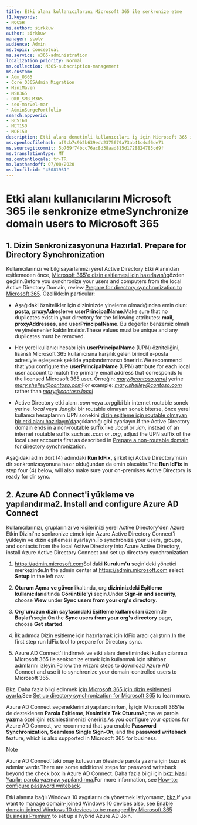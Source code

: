 ```yaml
---
title: Etki alanı kullanıcılarını Microsoft 365 ile senkronize etme
f1.keywords:
- NOCSH
ms.author: sirkkuw
author: sirkkuw
manager: scotv
audience: Admin
ms.topic: conceptual
ms.service: o365-administration
localization_priority: Normal
ms.collection: M365-subscription-management
ms.custom:
- Adm_O365
- Core_O365Admin_Migration
- MiniMaven
- MSB365
- OKR_SMB_M365
- seo-marvel-mar
- AdminSurgePortfolio
search.appverid:
- BCS160
- MET150
- MOE150
description: Etki alanı denetimli kullanıcıları iş için Microsoft 365 ile senkronize edin.
ms.openlocfilehash: af9cb7c9b2b639edc2375679a73ab41c4cf6de71
ms.sourcegitcommit: 5b769f74bcc76ac8d38aad815d1728824783cd9f
ms.translationtype: MT
ms.contentlocale: tr-TR
ms.lasthandoff: 07/08/2020
ms.locfileid: "45081931"
---
```

# <a name="synchronize-domain-users-to-microsoft-365"></a><span data-ttu-id="c8d04-103">Etki alanı kullanıcılarını Microsoft 365 ile senkronize etme</span><span class="sxs-lookup"><span data-stu-id="c8d04-103">Synchronize domain users to Microsoft 365</span></span>

## <a name="1-prepare-for-directory-synchronization"></a><span data-ttu-id="c8d04-104">1. Dizin Senkronizasyonuna Hazırla</span><span class="sxs-lookup"><span data-stu-id="c8d04-104">1. Prepare for Directory Synchronization</span></span> 

<span data-ttu-id="c8d04-105">Kullanıcılarınızı ve bilgisayarlarınızı yerel Active Directory Etki Alanından eşitlemeden önce, [Microsoft 365'e dizin eşitlemesi için hazırlayın'ı](https://docs.microsoft.com/office365/enterprise/prepare-for-directory-synchronization)gözden geçirin.</span><span class="sxs-lookup"><span data-stu-id="c8d04-105">Before you synchronize your users and computers from the local Active Directory Domain, review [Prepare for directory synchronization to Microsoft 365](https://docs.microsoft.com/office365/enterprise/prepare-for-directory-synchronization).</span></span> <span data-ttu-id="c8d04-106">Özellikle:</span><span class="sxs-lookup"><span data-stu-id="c8d04-106">In particular:</span></span>

   - <span data-ttu-id="c8d04-107">Aşağıdaki öznitelikler için dizininizde yineleme olmadığından emin olun: **posta,** **proxyAdresler**ve **userPrincipalName**.</span><span class="sxs-lookup"><span data-stu-id="c8d04-107">Make sure that no duplicates exist in your directory for the following attributes: **mail**, **proxyAddresses**, and **userPrincipalName**.</span></span> <span data-ttu-id="c8d04-108">Bu değerler benzersiz olmalı ve yinelenenler kaldırılmalıdır.</span><span class="sxs-lookup"><span data-stu-id="c8d04-108">These values must be unique and any duplicates must be removed.</span></span>
   
   - <span data-ttu-id="c8d04-109">Her yerel kullanıcı hesabı için **userPrincipalName** (UPN) özniteliğini, lisanslı Microsoft 365 kullanıcısına karşılık gelen birincil e-posta adresiyle eşleşecek şekilde yapılandırmanızı öneririz.</span><span class="sxs-lookup"><span data-stu-id="c8d04-109">We recommend that you configure the **userPrincipalName** (UPN) attribute for each local user account to match the primary email address that corresponds to the licensed Microsoft 365 user.</span></span> <span data-ttu-id="c8d04-110">Örneğin: *mary@contoso.yerel* yerine *mary.shelley@contoso.com*</span><span class="sxs-lookup"><span data-stu-id="c8d04-110">For example: *mary.shelley@contoso.com* rather than *mary@contoso.local*</span></span>
   
   - <span data-ttu-id="c8d04-111">Active Directory etki alanı *.com* veya *.org*gibi bir internet routable sonek yerine *.local* veya *.lan*gibi bir routable olmayan sonek biterse, önce yerel kullanıcı hesaplarının UPN sonekini [dizin eşitleme için routable olmayan bir etki alanı hazırlayın'da](https://docs.microsoft.com/office365/enterprise/prepare-a-non-routable-domain-for-directory-synchronization)açıklandığı gibi ayarlayın.</span><span class="sxs-lookup"><span data-stu-id="c8d04-111">If the Active Directory domain ends in a non-routable suffix like *.local* or *.lan*, instead of an internet routable suffix such as *.com* or *.org*, adjust the UPN suffix of the local user accounts first as described in [Prepare a non-routable domain for directory synchronization](https://docs.microsoft.com/office365/enterprise/prepare-a-non-routable-domain-for-directory-synchronization).</span></span> 

<span data-ttu-id="c8d04-112">Aşağıdaki adım dört (4) adımdaki **Run IdFix,** şirket içi Active Directory'nizin dir senkronizasyonuna hazır olduğundan da emin olacaktır.</span><span class="sxs-lookup"><span data-stu-id="c8d04-112">The **Run IdFix** in step four (4) below, will also make sure your on-premises Active Directory is ready for dir sync.</span></span>

## <a name="2-install-and-configure-azure-ad-connect"></a><span data-ttu-id="c8d04-113">2. Azure AD Connect'i yükleme ve yapılandırma</span><span class="sxs-lookup"><span data-stu-id="c8d04-113">2. Install and configure Azure AD Connect</span></span>

<span data-ttu-id="c8d04-114">Kullanıcılarınızı, gruplarınızı ve kişilerinizi yerel Active Directory'den Azure Etkin Dizini'ne senkronize etmek için Azure Active Directory Connect'i yükleyin ve dizin eşitlemesi ayarlayın.</span><span class="sxs-lookup"><span data-stu-id="c8d04-114">To synchronize your users, groups, and contacts from the local Active Directory into Azure Active Directory, install Azure Active Directory Connect and set up directory synchronization.</span></span> 

 1. <span data-ttu-id="c8d04-115"><a href="https://go.microsoft.com/fwlink/p/?linkid=2024339" target="_blank">https://admin.microsoft.com</a>Sol daki **Kurulum'u** seçin'deki yönetici merkezinde.</span><span class="sxs-lookup"><span data-stu-id="c8d04-115">In the admin center at <a href="https://go.microsoft.com/fwlink/p/?linkid=2024339" target="_blank">https://admin.microsoft.com</a> select **Setup** in the left nav.</span></span>

 2. <span data-ttu-id="c8d04-116">**Oturum Açma ve güvenlik**altında, org **dizininizdeki Eşitleme kullanıcıları**altında **Görüntüle'yi** seçin.</span><span class="sxs-lookup"><span data-stu-id="c8d04-116">Under **Sign-in and security**, choose **View**  under **Sync users from your org's directory**.</span></span>

 3. <span data-ttu-id="c8d04-117">**Org'unuzun dizin sayfasındaki Eşitleme kullanıcıları** üzerinde **Başlat'ı**seçin.</span><span class="sxs-lookup"><span data-stu-id="c8d04-117">On the **Sync users from your org's directory** page, choose **Get started**.</span></span>

 4. <span data-ttu-id="c8d04-118">İlk adımda Dizin eşitleme için hazırlamak için IdFix aracı çalıştırın.</span><span class="sxs-lookup"><span data-stu-id="c8d04-118">In the first step  run IdFix tool to prepare for Directory sync.</span></span>

 5. <span data-ttu-id="c8d04-119">Azure AD Connect'i indirmek ve etki alanı denetimindeki kullanıcılarınızı Microsoft 365 ile senkronize etmek için kullanmak için sihirbaz adımlarını izleyin.</span><span class="sxs-lookup"><span data-stu-id="c8d04-119">Follow the wizard steps to download Azure AD Connect and use it to synchronize your domain-controlled users to Microsoft 365.</span></span>


<span data-ttu-id="c8d04-120">Bkz. Daha fazla bilgi edinmek [için Microsoft 365 için dizin eşitlemesi ayarla.](https://docs.microsoft.com/office365/enterprise/set-up-directory-synchronization)</span><span class="sxs-lookup"><span data-stu-id="c8d04-120">See [Set up directory synchronization for Microsoft 365](https://docs.microsoft.com/office365/enterprise/set-up-directory-synchronization) to learn more.</span></span>

<span data-ttu-id="c8d04-121">Azure AD Connect seçeneklerinizi yapılandırırken, İş için Microsoft 365'te de desteklenen **Parola Eşitleme**, **Kesintisiz Tek Oturum**Açma ve parola **yazma** özelliğini etkinleştirmenizi öneririz.</span><span class="sxs-lookup"><span data-stu-id="c8d04-121">As you configure your options for Azure AD Connect, we recommend that you enable **Password Synchronization**, **Seamless Single Sign-On**, and the **password writeback** feature, which is also supported in Microsoft 365 for business.</span></span>

> [!NOTE]
> <span data-ttu-id="c8d04-122">Azure AD Connect'teki onay kutusunun ötesinde parola yazma için bazı ek adımlar vardır.</span><span class="sxs-lookup"><span data-stu-id="c8d04-122">There are some additional steps for password writeback beyond the check box in Azure AD Connect.</span></span> <span data-ttu-id="c8d04-123">Daha fazla bilgi için [bkz: Nasıl Yapılır: parola yazmayı yapılandırma.](https://docs.microsoft.com/azure/active-directory/authentication/howto-sspr-writeback)</span><span class="sxs-lookup"><span data-stu-id="c8d04-123">For more information, see [How-to: configure password writeback](https://docs.microsoft.com/azure/active-directory/authentication/howto-sspr-writeback).</span></span> 

<span data-ttu-id="c8d04-124">Etki alanına bağlı Windows 10 aygıtlarını da yönetmek istiyorsanız, [bkz.](manage-windows-devices.md)</span><span class="sxs-lookup"><span data-stu-id="c8d04-124">If you want to manage domain-joined Windows 10 devices also, see [Enable domain-joined Windows 10 devices to be managed by Microsoft 365 Business Premium](manage-windows-devices.md) to set up a hybrid Azure AD Join.</span></span> 